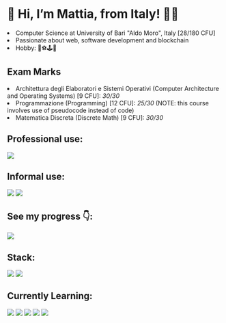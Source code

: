 <h1>👋 Hi, I’m Mattia, from Italy! 👨‍💻</h1>
<li>Computer Science at University of Bari "Aldo Moro", Italy [28/180 CFU]</li>
<li>Passionate about web, software development and blockchain</li>
<li>Hobby: 🏐⚽🕹💸 </li>

<h2> Exam Marks </h2>
<li> Architettura degli Elaboratori e Sistemi Operativi (Computer Architecture and Operating Systems) [9 CFU]: <i>30/30</i> </li>
<li> Programmazione (Programming) [12 CFU]: <i>25/30</i> (NOTE: this course involves use of pseudocode instead of code) </li>
<li> Matematica Discreta (Discrete Math) [9 CFU]: <i>30/30</i></li> 

<h2> Professional use: </h2>

<a href="https://www.linkedin.com/in/mattiacurri/"> <img src="https://img.shields.io/badge/LinkedIn-0077B5?style=for-the-badge&logo=linkedin&logoColor=white" /></a>

<h2> Informal use: </h2>

<a href="https://twitter.com/FrumpyGoose180"> <img src="https://img.shields.io/badge/Twitter-1DA1F2?style=for-the-badge&logo=twitter&logoColor=white" /></a>
<a href="https://www.youtube.com/channel/UCmE6QMzoIy8QZ7zCJUpnISA"> <img src="https://img.shields.io/badge/YouTube-FF0000?style=for-the-badge&logo=youtube&logoColor=white" /></a>


<h2>See my progress 👇:</h2>

<a href="https://leetcode.com/FrumpyGoose/"> <img src="https://img.shields.io/badge/-LeetCode-FFA116?style=for-the-badge&logo=LeetCode&logoColor=black" /></a>

<h2> Stack: </h2>
<a href="https://www.overleaf.com/"><img src="https://img.shields.io/badge/LaTeX-47A141?style=for-the-badge&logo=LaTeX&logoColor=white" /></a>
<a href="https://en.wikipedia.org/wiki/C_(programming_language)"><img src="https://img.shields.io/badge/C-00599C?style=for-the-badge&logo=c&logoColor=white" /></a>

<h2> Currently Learning: </h2>
<a href="https://en.wikipedia.org/wiki/C_(programming_language)"><img src="https://img.shields.io/badge/C-00599C?style=for-the-badge&logo=c&logoColor=white" /></a>
<a href="https://en.wikipedia.org/wiki/Python_(programming_language)"><img src="https://img.shields.io/badge/Python-FFD43B?style=for-the-badge&logo=python&logoColor=darkgreen" /></a>


<img src="https://github-readme-stats.vercel.app/api?username=FrumpyGoose180" />
<img src="https://github-readme-stats.vercel.app/api/top-langs/?username=FrumpyGoose180" />
<img src="https://github-readme-streak-stats.herokuapp.com/?user=FrumpyGoose180" />

